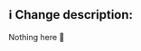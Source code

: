 <!-- 
Thanks for creating this pull request 🤗

Please make sure that the pull request is limited to one type (docs, feature, etc.) and keep it as small as possible. You can open multiple prs instead of opening a huge one.
-->
## ℹ️ Change description:
Nothing here 🌈
<!-- 
Make sure everyone can understand what was changed
-->

<!-- Here's some template you can use - uncomment (cmd+/) those sections -->

<!-- 
## 🖇 Jira tickets:
https://autofleet.atlassian.net/browse/AUT-***
 -->

<!-- 
## 👷‍♀️ Testing methods used:
- [ ] Manuel tests the new feature
- [ ] Unit tests added
- [ ] E2E test added
- [ ] Another manual tester done testing
 -->

<!-- 
## ⚠️ Risks
- List of risks
 -->

<!-- 
## ⚙️ New settings added:
- `new.setting.key` / default value: `value` / selector: `[{fleetId}]`
 -->

<!-- 
## ⛔️ Dependencies
- list of prs
 -->

